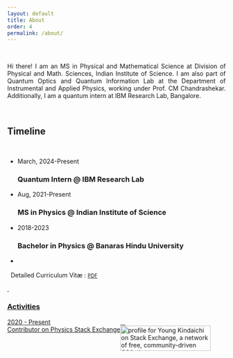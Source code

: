 ```yaml
---
layout: default
title: About
order: 4
permalink: /about/
---
```


&nbsp;

<div style="text-align: justify">

Hi there! I am an MS in Physical and Mathematical Science at Division of Physical and Math. Sciences, Indian Institute of Science. I am also part of Quantum Optics and Quantum Information Lab at the Department of Instrumental and Applied Physics, working under Prof. CM Chandrashekar. Additionally, I am a quantum intern at IBM Research Lab, Bangalore.
</div> <br>

<h2> Timeline </h2> <br>
<div class="container-fluid">
            <ul class="timeline">
                <li class="timeline-item">
                    <div class="timeline-info">
                        <span>March, 2024-Present</span>
                    </div>
                    <div class="timeline-marker"></div>
                    <div class="timeline-content">
                        <h3 class="timeline-title">Quantum Intern @ IBM Research Lab</h3>
                        <!-- <p>To be updated.</p> -->
                    </div>
                </li>
                <li class="timeline-item">
                    <div class="timeline-info">
                        <span>Aug, 2021-Present</span>
                    </div>
                    <div class="timeline-marker"></div>
                    <div class="timeline-content">
                        <h3 class="timeline-title">MS in Physics @ Indian Institute of Science</h3>
                        <!-- <p>To be updated</p> -->
                    </div>
                </li>
                    <li class="timeline-item">
                    <div class="timeline-info">
                        <span>2018-2023</span>
                    </div>
                    <div class="timeline-marker-expire"></div>
                    <div class="timeline-content">
                        <h3 class="timeline-title">Bachelor in Physics @ Banaras Hindu University</h3>
                        <!-- <p>To be updated</p> -->
                    </div>
                </li>
                <li class="timeline-item period">
                    <div class="timeline-info"></div>
                    <div class="timeline-marker"></div>
                    <!-- <div class="timeline-content">
                        <h2 class="timeline-title">April 2016</h2>
                    </div> -->
                </li>
            </ul>
</div>

&nbsp;
Detailed Curriculum Vit&aelig; : <a href="/manoline-git.github.io/CV/Curriculum Vitae.pdf" target="_blank" rel="noopener noreferrer">
<i class="ai ai-cv"></i> <small> PDF </small>

<!-- <h3>Education</h3>

<div style="display: flex;">
  <div style="flex-basis: 25%;">07/2023 - Present <br>
  06/2018 - 06/2021
  </div>
  <div style="flex-basis: 75%;">Masters in Physics, Indian Institute of Science, Bangalore, India.<br>
  Bachelors in Physics, Banaras Hindu University, Varanasi, India.
  </div>
</div> -->

&nbsp;

<h3>Activities</h3>

<div style="display: flex;">
  <div style="flex-basis: 20%;">2020 - Present
  </div>
  <div style="flex-basis: 45%;">Contributor on Physics Stack Exchange
  </div>
  <div style="flex-basis: 35%;">
    &nbsp; &nbsp;<a href="https://stackexchange.com/users/16277143/young-kindaichi">
        <img src="https://stackexchange.com/users/flair/16277143.png" width="208" height="58" alt="profile for Young Kindaichi on Stack Exchange, a network of free, community-driven Q&amp;A sites" title="profile for Young Kindaichi on Stack Exchange, a network of free, community-driven Q&amp;A sites" />
    </a>
  </div>
</div>
